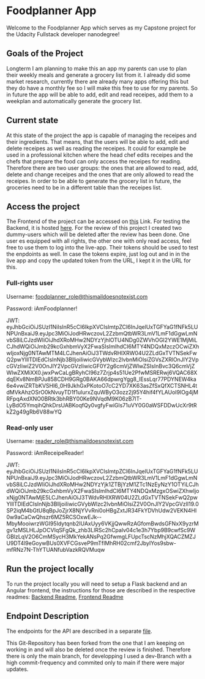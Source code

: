 # Foodplanner App
Welcome to the Foodplanner App which serves as my Capstone project for the Udacity Fullstack developer nanodegree!

## Goals of the Project
Longterm I am planning to make this an app my parents can use to plan their weekly meals and generate a grocery list from it. I already did some market research, currently there are already many apps offering this but they do have a monthly fee so I will make this free to use for my parents. So in future the app will be able to add, edit and read receipes, add them to a weekplan and automatically generate the grocery list.

## Current state
At this state of the project the app is capable of managing the receipes and their ingredients. That means, that the users will be able to add, edit and delete receipes as well as reading the receipes. It could for example be used in a professional kitchen where the head chef edits receipes and the chefs that prepare the food can only access the receipes for reading. Therefore there are two user groups: the ones that are allowed to read, add, delete and change receipes and the ones that are only allowed to read the receipes. In order to be able to generate the grocery list in future, the groceries need to be in a different table than the receipes list.

## Access the project
The Frontend of the project can be accessed on [this](https://foodplanner-frontend.onrender.com) Link. For testing the Backend, it is hosted [here](https://foodplanner-backend.onrender.com). For the review of this project I created two dummy-users which will be deleted after the review has been done. One user es equipped with all rights, the other one with only read access, feel free to use them to log into the live-app. Their tokens should be used to test the enpdoints as well. In case the tokens expire, just log out and in in the live app and copy the updated token from the URL, I kept it in the URL for this.

### Full-rights user
Username: foodplanner_role@thismaildoesnotexist.com

Password: iAmFoodplanner!

JWT: eyJhbGciOiJSUzI1NiIsInR5cCI6IkpXVCIsImtpZCI6InJqelUxTGFYaG1fNFk5LUNPUnBxaiJ9.eyJpc3MiOiJodHRwczovL2ZzbmQtbWR3LmV1LmF1dGgwLmNvbS8iLCJzdWIiOiJhdXRoMHw2NDYzYjhlOTU4NDg0ZWVhOGI2YWE1MjMiLCJhdWQiOiJmb29kcGxhbmVyX2FwaSIsImlhdCI6MTY4NDQxMzczOCwiZXhwIjoxNjg0NTAwMTM4LCJhenAiOiJ3TWdvRHlXRW04U2ZLdGxTVTNSekFwQ2pwYlllTDlEdCIsInNjb3BlIjoiIiwicGVybWlzc2lvbnMiOlsiZGVsZXRlOnJlY2VpcGVzIiwiZ2V0OnJlY2VpcGVzIiwicGF0Y2g6cmVjZWlwZSIsInBvc3Q6cmVjZWlwZXMiXX0.jwxPwCaLgBRyhCl96z7Zrjp4s51Ue2PfwMSRERwj6VQAC68XdqEKv8NmBPJu858CDH9GRg0BAKA66dpwrgYgg8_lEssLqr77PDYNEW4ka6e4vwiZRTbKVSHl6_0H9JkhGxPKotoO7cC2YD7XK63asZfSxQfXCTSNHL4tdMVkAhzOSrO0kNvuyTD1f1ulurxZquWByO3ozz2j95Y4hif4fYLAUoI9lOg4jMRFpqAxdXNO0BRtk3bhRBY00Ke9NVqdM9K06zB7lT-LyBdO5YmqihQhkDrsUABKoqfQy0vgfyFwiGls71uVY0G0aWSFDDwUcXr9tRkZ2g49gRb6V88wYQ

### Read-only user
Username: reader_role@thismaildoesnotexist.com

Password: iAmReceipeReader!

JWT: eyJhbGciOiJSUzI1NiIsInR5cCI6IkpXVCIsImtpZCI6InJqelUxTGFYaG1fNFk5LUNPUnBxaiJ9.eyJpc3MiOiJodHRwczovL2ZzbmQtbWR3LmV1LmF1dGgwLmNvbS8iLCJzdWIiOiJhdXRoMHw2NDYzYjk1ZTBjYzM1ZTc1NzEyNzY1OTYiLCJhdWQiOiJmb29kcGxhbmVyX2FwaSIsImlhdCI6MTY4NDQxMzgxOSwiZXhwIjoxNjg0NTAwMjE5LCJhenAiOiJ3TWdvRHlXRW04U2ZLdGxTVTNSekFwQ2pwYlllTDlEdCIsInNjb3BlIjoiIiwicGVybWlzc2lvbnMiOlsiZ2V0OnJlY2VpcGVzIl19.0SP2iqM4bGtU8qBpJoZjrX8NjYVvRni0oHBgZxtJR34FkYDVhUdw2VEKN4HI0w9aCaCwQhszr6MZ5RCSOxwEJk--MbyMooiwrzWGI95Idytqnb2IUAxUyy6VKjjQwwRzAGfomBwdsGFNxX9yzrMgv1zMSLHLJpOCVIqSFgQk_zhb3LlRSc2hCpalv04c1e3h7Ybp9B9cwfSc9WGBlzLqV2O6CmMSycH3MkYekANsPq2GfwmgLFUpcTscNzMhjXQACZMZJU9DT4l9eGoywBUs0XVFCGsveP9mTfIMhRH02cmf2JbyIYos9sbw-mfRNz7N-ThYTUANfubVazkRQVMuqw

## Run the project locally
To run the project locally you will need to setup a Flask backend and an Angular frontend, the instructions for those are described in the respective readmes:
[Backend Readme](/backend/README.md), [Frontend Readme](/foodplanner-frontend/README.md)

## Endpoint Description
The endpoints for the API are described in a separate [file](7backend/Endpoints.md).

This Git-Repository has been forked from the one that I am keeping on working in and will also be deleted once the review is finished. Therefore there is only the main branch, for developping I used a dev-Branch with a high commit-frequency and commited only to main if there were major updates.